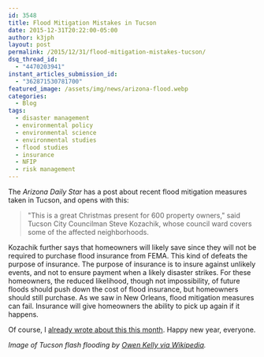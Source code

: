 ```yaml
---
id: 3548
title: Flood Mitigation Mistakes in Tucson
date: 2015-12-31T20:22:00-05:00
author: k3jph
layout: post
permalink: /2015/12/31/flood-mitigation-mistakes-tucson/
dsq_thread_id:
  - "4470203941"
instant_articles_submission_id:
  - "362871530781700"
featured_image: /assets/img/news/arizona-flood.webp
categories:
  - Blog
tags:
  - disaster management
  - environmental policy
  - environmental science
  - environmental studies
  - flood studies
  - insurance
  - NFIP
  - risk management
---
```

The _Arizona Daily Star_ has a post about recent flood mitigation measures taken in Tucson, and opens with this:

> "This is a great Christmas present for 600 property owners," said Tucson City Councilman Steve Kozachik, whose council ward covers some of the affected neighborhoods.

Kozachik further says that homeowners will likely save since they will not be required to purchase flood insurance from FEMA.  This kind of defeats the purpose of insurance.  The purpose of insurance is to insure against unlikely events, and not to ensure payment when a likely disaster strikes.  For these homeowners, the reduced likelihood, though not impossibility, of future floods should push down the cost of flood insurance, but homeowners should still purchase.  As we saw in New Orleans, flood mitigation measures can fail.  Insurance will give homeowners the ability to pick up again if it happens.  

Of course, I [already wrote about this this month](/2015/12/10/dont-cancel-for-flood-insurance-due-to-mitigation/).  Happy new year, everyone.

_Image of Tucson flash flooding by [Owen Kelly via Wikipedia](https://en.wikipedia.org/wiki/File:Flash_flood_near_tucson_az_2.webp)._
